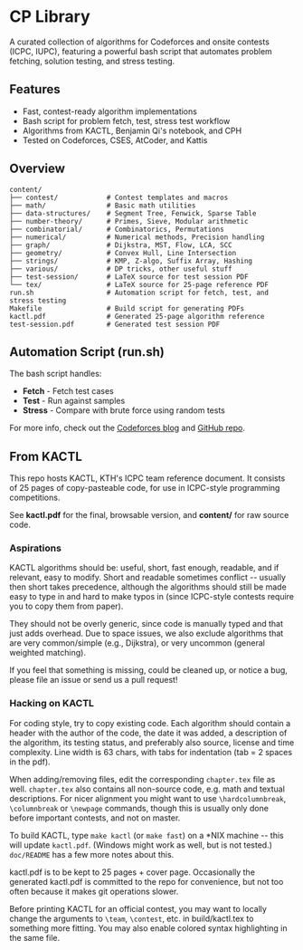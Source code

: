 # CP Library

A curated collection of algorithms for Codeforces and onsite contests (ICPC, IUPC), featuring a powerful bash script that automates problem fetching, solution testing, and stress testing.

## Features
- Fast, contest-ready algorithm implementations
- Bash script for problem fetch, test, stress test workflow
- Algorithms from KACTL, Benjamin Qi's notebook, and CPH
- Tested on Codeforces, CSES, AtCoder, and Kattis

## Overview
```
content/
├── contest/            # Contest templates and macros
├── math/               # Basic math utilities
├── data-structures/    # Segment Tree, Fenwick, Sparse Table
├── number-theory/      # Primes, Sieve, Modular arithmetic
├── combinatorial/      # Combinatorics, Permutations
├── numerical/          # Numerical methods, Precision handling
├── graph/              # Dijkstra, MST, Flow, LCA, SCC
├── geometry/           # Convex Hull, Line Intersection
├── strings/            # KMP, Z-algo, Suffix Array, Hashing
├── various/            # DP tricks, other useful stuff
├── test-session/       # LaTeX source for test session PDF
└── tex/                # LaTeX source for 25-page reference PDF
run.sh                  # Automation script for fetch, test, and stress testing
Makefile                # Build script for generating PDFs
kactl.pdf               # Generated 25-page algorithm reference
test-session.pdf        # Generated test session PDF
```

## Automation Script (run.sh)

The bash script handles:
- **Fetch** - Fetch test cases
- **Test** - Run against samples
- **Stress** - Compare with brute force using random tests

For more info, check out the [Codeforces blog](https://codeforces.com/blog/entry/142978) and [GitHub repo](https://github.com/sourav739397/Competitive-Programming-Automation).


## From KACTL

This repo hosts KACTL, KTH's ICPC team reference document. It consists of 25 pages of copy-pasteable code, for use in ICPC-style programming competitions.

See **kactl.pdf** for the final, browsable version, and **content/** for raw source code.

### Aspirations

KACTL algorithms should be: useful, short, fast enough, readable, and if relevant, easy to modify. Short and readable sometimes conflict -- usually then short takes precedence, although the algorithms should still be made easy to type in and hard to make typos in (since ICPC-style contests require you to copy them from paper).

They should not be overly generic, since code is manually typed and that just adds overhead. Due to space issues, we also exclude algorithms that are very common/simple (e.g., Dijkstra), or very uncommon (general weighted matching).

If you feel that something is missing, could be cleaned up, or notice a bug, please file an issue or send us a pull request!

### Hacking on KACTL

For coding style, try to copy existing code. Each algorithm should contain a header with the author of the code, the date it was added, a description of the algorithm, its testing status, and preferably also source, license and time complexity. Line width is 63 chars, with tabs for indentation (tab = 2 spaces in the pdf).

When adding/removing files, edit the corresponding `chapter.tex` file as well. `chapter.tex` also contains all non-source code, e.g. math and textual descriptions. For nicer alignment you might want to use `\hardcolumnbreak`, `\columnbreak` or `\newpage` commands, though this is usually only done before important contests, and not on master.

To build KACTL, type `make kactl` (or `make fast`) on a *NIX machine -- this will update `kactl.pdf`. (Windows might work as well, but is not tested.) `doc/README` has a few more notes about this.

kactl.pdf is to be kept to 25 pages + cover page. Occasionally the generated kactl.pdf is committed to the repo for convenience, but not too often because it makes git operations slower.

Before printing KACTL for an official contest, you may want to locally change the arguments to `\team`, `\contest`, etc. in build/kactl.tex to something more fitting. You may also enable colored syntax highlighting in the same file.